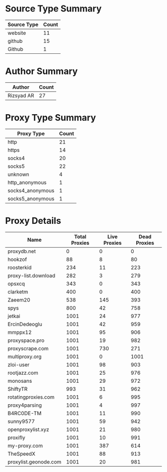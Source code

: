 # Source Type Summary

| Source Type | Count |
|-------------|-------|
| website | 11 |
| github | 15 |
| Github | 1 |


# Author Summary

| Author | Count |
|--------|-------|
| Rizsyad AR | 27 |


# Proxy Type Summary

| Proxy Type | Count |
|------------|-------|
| http | 21 |
| https | 14 |
| socks4 | 20 |
| socks5 | 22 |
| unknown | 4 |
| http_anonymous | 1 |
| socks4_anonymous | 1 |
| socks5_anonymous | 1 |


# Proxy Details

| Name | Total Proxies | Live Proxies | Dead Proxies |
|------|---------------|--------------|---------------|
| proxydb.net | 0 | 0 | 0 |
| hookzof | 88 | 8 | 80 |
| roosterkid | 234 | 11 | 223 |
| proxy-list.download | 282 | 3 | 279 |
| opsxcq | 343 | 0 | 343 |
| clarketm | 400 | 0 | 400 |
| Zaeem20 | 538 | 145 | 393 |
| spys | 800 | 42 | 758 |
| jetkai | 1001 | 24 | 977 |
| ErcinDedeoglu | 1001 | 42 | 959 |
| mmppx12 | 1001 | 95 | 906 |
| proxyspace.pro | 1001 | 19 | 982 |
| proxyscrape.com | 1001 | 730 | 271 |
| multiproxy.org | 1001 | 0 | 1001 |
| zloi-user | 1001 | 98 | 903 |
| rootjazz.com | 1001 | 25 | 976 |
| monosans | 1001 | 29 | 972 |
| ShiftyTR | 993 | 31 | 962 |
| rotatingproxies.com | 1001 | 6 | 995 |
| proxy4parsing | 1001 | 4 | 997 |
| B4RC0DE-TM | 1001 | 11 | 990 |
| sunny9577 | 1001 | 59 | 942 |
| openproxylist.xyz | 1001 | 21 | 980 |
| proxifly | 1001 | 10 | 991 |
| my-proxy.com | 1001 | 387 | 614 |
| TheSpeedX | 1001 | 88 | 913 |
| proxylist.geonode.com | 1001 | 20 | 981 |
